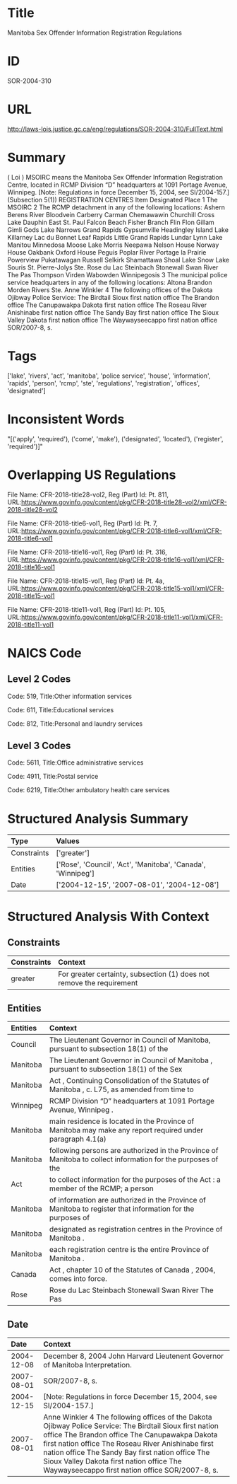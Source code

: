 # Title
Manitoba Sex Offender Information Registration Regulations


# ID
SOR-2004-310

# URL
http://laws-lois.justice.gc.ca/eng/regulations/SOR-2004-310/FullText.html


# Summary
( Loi ) MSOIRC  means the Manitoba Sex Offender Information Registration Centre, located in RCMP Division “D” headquarters at 1091 Portage Avenue, Winnipeg.
[Note: Regulations in force December 15, 2004,  see  SI/2004-157.] (Subsection 5(1)) REGISTRATION CENTRES Item Designated Place 1 The MSOIRC 2 The RCMP detachment in any of the following locations: Ashern Berens River Bloodvein Carberry Carman Chemawawin Churchill Cross Lake Dauphin East St. Paul Falcon Beach Fisher Branch Flin Flon Gillam Gimli Gods Lake Narrows Grand Rapids Gypsumville Headingley Island Lake Killarney Lac du Bonnet Leaf Rapids Little Grand Rapids Lundar Lynn Lake Manitou Minnedosa Moose Lake Morris Neepawa Nelson House Norway House Oakbank Oxford House Peguis Poplar River Portage la Prairie Powerview Pukatawagan Russell Selkirk Shamattawa Shoal Lake Snow Lake Souris St. Pierre-Jolys Ste. Rose du Lac Steinbach Stonewall Swan River The Pas Thompson Virden Wabowden Winnipegosis 3 The municipal police service headquarters in any of the following locations: Altona Brandon Morden Rivers Ste. Anne Winkler 4 The following offices of the Dakota Ojibway Police Service: The Birdtail Sioux first nation office The Brandon office The Canupawakpa Dakota first nation office The Roseau River Anishinabe first nation office The Sandy Bay first nation office The Sioux Valley Dakota first nation office The Waywayseecappo first nation office SOR/2007-8, s.


# Tags
['lake', 'rivers', 'act', 'manitoba', 'police service', 'house', 'information', 'rapids', 'person', 'rcmp', 'ste', 'regulations', 'registration', 'offices', 'designated']


# Inconsistent Words
"[('apply', 'required'), ('come', 'make'), ('designated', 'located'), ('register', 'required')]"


# Overlapping US Regulations
File Name: CFR-2018-title28-vol2, Reg (Part) Id: Pt. 811, URL:https://www.govinfo.gov/content/pkg/CFR-2018-title28-vol2/xml/CFR-2018-title28-vol2

File Name: CFR-2018-title6-vol1, Reg (Part) Id: Pt. 7, URL:https://www.govinfo.gov/content/pkg/CFR-2018-title6-vol1/xml/CFR-2018-title6-vol1

File Name: CFR-2018-title16-vol1, Reg (Part) Id: Pt. 316, URL:https://www.govinfo.gov/content/pkg/CFR-2018-title16-vol1/xml/CFR-2018-title16-vol1

File Name: CFR-2018-title15-vol1, Reg (Part) Id: Pt. 4a, URL:https://www.govinfo.gov/content/pkg/CFR-2018-title15-vol1/xml/CFR-2018-title15-vol1

File Name: CFR-2018-title11-vol1, Reg (Part) Id: Pt. 105, URL:https://www.govinfo.gov/content/pkg/CFR-2018-title11-vol1/xml/CFR-2018-title11-vol1




# NAICS Code
## Level 2 Codes
Code: 519, Title:Other information services

Code: 611, Title:Educational services

Code: 812, Title:Personal and laundry services




## Level 3 Codes
Code: 5611, Title:Office administrative services

Code: 4911, Title:Postal service

Code: 6219, Title:Other ambulatory health care services







# Structured Analysis Summary
| Type        | Values                                                       |
|:------------|:-------------------------------------------------------------|
| Constraints | ['greater']                                                  |
| Entities    | ['Rose', 'Council', 'Act', 'Manitoba', 'Canada', 'Winnipeg'] |
| Date        | ['2004-12-15', '2007-08-01', '2004-12-08']                   |


# Structured Analysis With Context
 


## Constraints
| Constraints   | Context                                                                |
|:--------------|:-----------------------------------------------------------------------|
| greater       | For  greater certainty, subsection (1) does not remove the requirement |


## Entities
| Entities   | Context                                                                                                     |
|:-----------|:------------------------------------------------------------------------------------------------------------|
| Council    | The Lieutenant Governor in  Council of Manitoba, pursuant to subsection 18(1) of the                        |
| Manitoba   | The Lieutenant Governor in Council of  Manitoba , pursuant to subsection 18(1) of the Sex                   |
| Manitoba   | Act , Continuing Consolidation of the Statutes of Manitoba , c. L75, as amended from time to                |
| Winnipeg   | RCMP Division “D” headquarters at 1091 Portage Avenue, Winnipeg .                                           |
| Manitoba   | main residence is located in the Province of Manitoba may make any report required under paragraph 4.1(a)   |
| Manitoba   | following persons are authorized in the Province of Manitoba to collect information for the purposes of the |
| Act        | to collect information for the purposes of the Act : a member of the RCMP; a person                         |
| Manitoba   | of information are authorized in the Province of Manitoba to register that information for the purposes of  |
| Manitoba   | designated as registration centres in the Province of Manitoba .                                            |
| Manitoba   | each registration centre is the entire Province of Manitoba .                                               |
| Canada     | Act , chapter 10 of the Statutes of Canada , 2004, comes into force.                                        |
| Rose       | Rose du Lac Steinbach Stonewall Swan River The Pas                                                          |


## Date
| Date       | Context                                                                                                                                                                                                                                                                                                                                                             |
|:-----------|:--------------------------------------------------------------------------------------------------------------------------------------------------------------------------------------------------------------------------------------------------------------------------------------------------------------------------------------------------------------------|
| 2004-12-08 | December 8, 2004 John Harvard Lieutenent Governor of Manitoba Interpretation.                                                                                                                                                                                                                                                                                       |
| 2007-08-01 | SOR/2007-8, s.                                                                                                                                                                                                                                                                                                                                                      |
| 2004-12-15 | [Note: Regulations in force December 15, 2004,  see  SI/2004-157.]                                                                                                                                                                                                                                                                                                  |
| 2007-08-01 | Anne Winkler 4 The following offices of the Dakota Ojibway Police Service: The Birdtail Sioux first nation office The Brandon office The Canupawakpa Dakota first nation office The Roseau River Anishinabe first nation office The Sandy Bay first nation office The Sioux Valley Dakota first nation office The Waywayseecappo first nation office SOR/2007-8, s. |


